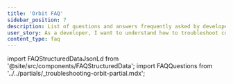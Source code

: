 ```yaml
---
title: 'Orbit FAQ'
sidebar_position: 7
description: List of questions and answers frequently asked by developers launching and working on Orbit chains
user_story: As a developer, I want to understand how to troubleshoot common issues when building and launching Orbit chains.
content_type: faq
---
```


import FAQStructuredDataJsonLd from '@site/src/components/FAQStructuredData';
import FAQQuestions from '../../partials/_troubleshooting-orbit-partial.mdx';

<FAQStructuredDataJsonLd faqsId="building-orbit" />
<FAQQuestions />

<!-- todo: rename this slug 'faq' instead of 'troubleshooting'; redirect -->
